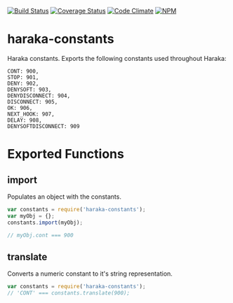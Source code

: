 [![Build Status][ci-img]][ci-url]
[![Coverage Status][cov-img]][cov-url]
[![Code Climate][clim-img]][clim-url]
[![NPM][npm-img]][npm-url]

# haraka-constants

Haraka constants. Exports the following constants used throughout Haraka:

    CONT: 900,
    STOP: 901,
    DENY: 902,
    DENYSOFT: 903,
    DENYDISCONNECT: 904,
    DISCONNECT: 905,
    OK: 906,
    NEXT_HOOK: 907,
    DELAY: 908,
    DENYSOFTDISCONNECT: 909

# Exported Functions

## import

Populates an object with the constants.

```js
var constants = require('haraka-constants');
var myObj = {};
constants.import(myObj);

// myObj.cont === 900
```

## translate

Converts a numeric constant to it's string representation.

```js
var constants = require('haraka-constants');
// 'CONT' === constants.translate(900);
```


[ci-img]: https://travis-ci.org/haraka/haraka-constants.svg?branch=master
[ci-url]: https://travis-ci.org/haraka/haraka-constants
[cov-img]: https://codecov.io/github/haraka/haraka-constants/coverage.svg
[cov-url]: https://codecov.io/github/haraka/haraka-constants?branch=master
[clim-img]: https://codeclimate.com/github/haraka/haraka-constants/badges/gpa.svg
[clim-url]: https://codeclimate.com/github/haraka/haraka-constants
[npm-img]: https://nodei.co/npm/haraka-constants.png
[npm-url]: https://www.npmjs.com/package/haraka-constants

